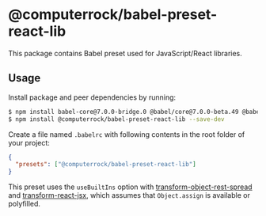 # @computerrock/babel-preset-react-lib

This package contains Babel preset used for JavaScript/React libraries.

## Usage

Install package and peer dependencies by running:

```sh
$ npm install babel-core@7.0.0-bridge.0 @babel/core@7.0.0-beta.49 @babel/runtime@7.0.0-beta.49 --save-dev 
$ npm install @computerrock/babel-preset-react-lib --save-dev 
```

Create a file named `.babelrc` with following contents in the root folder of your project:

```json
{
  "presets": ["@computerrock/babel-preset-react-lib"]
}
```

This preset uses the `useBuiltIns` option with 
[transform-object-rest-spread](http://babeljs.io/docs/plugins/transform-object-rest-spread/) 
and [transform-react-jsx](http://babeljs.io/docs/plugins/transform-react-jsx/), which assumes 
that `Object.assign` is available or polyfilled.
